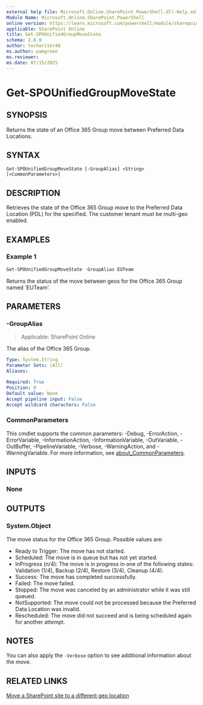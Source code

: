 ```yaml
---
external help file: Microsoft.Online.SharePoint.PowerShell.dll-Help.xml
Module Name: Microsoft.Online.SharePoint.PowerShell
online version: https://learn.microsoft.com/powershell/module/sharepoint-online/get-spounifiedgroupmovestate
applicable: SharePoint Online
title: Get-SPOUnifiedGroupMoveState
schema: 2.0.0
author: techwriter40
ms.author: pamgreen
ms.reviewer:
ms.date: 07/15/2025
---
```


# Get-SPOUnifiedGroupMoveState

## SYNOPSIS

Returns the state of an Office 365 Group move between Preferred Data Locations.

## SYNTAX

```
Get-SPOUnifiedGroupMoveState [-GroupAlias] <String> [<CommonParameters>]
```

## DESCRIPTION

Retrieves the state of the Office 365 Group move to the Preferred Data Location (PDL) for the specified. The customer tenant must be multi-geo enabled.

## EXAMPLES

### Example 1

```powershell
Get-SPOUnifiedGroupMoveState -GroupAlias EUTeam
```

Returns the status of the move between geos for the Office 365 Group named 'EUTeam'.

## PARAMETERS

### -GroupAlias

> Applicable: SharePoint Online

The alias of the Office 365 Group.

```yaml
Type: System.String
Parameter Sets: (All)
Aliases:

Required: True
Position: 0
Default value: None
Accept pipeline input: False
Accept wildcard characters: False
```

### CommonParameters

This cmdlet supports the common parameters: -Debug, -ErrorAction, -ErrorVariable, -InformationAction, -InformationVariable, -OutVariable, -OutBuffer, -PipelineVariable, -Verbose, -WarningAction, and -WarningVariable. For more information, see [about_CommonParameters](https://go.microsoft.com/fwlink/p/?LinkID=113216).

## INPUTS

### None

## OUTPUTS

### System.Object

The move status for the Office 365 Group. Possible values are:

* Ready to Trigger: The move has not started.
* Scheduled: The move is in queue but has not yet started.
* InProgress (n/4): The move is in progress in one of the following states: Validation (1/4), Backup (2/4), Restore (3/4), Cleanup (4/4).
* Success: The move has completed successfully.
* Failed: The move failed.
* Stopped: The move was canceled by an administrator while it was still queued.
* NotSupported: The move could not be processed because the Preferred Data Location was invalid.
* Rescheduled: The move did not succeed and is being scheduled again for another attempt.

## NOTES

You can also apply the `-Verbose` option to see additional information about the move.

## RELATED LINKS

[Move a SharePoint site to a different geo location](/microsoft-365/enterprise/m365-dr-workload-spo)
